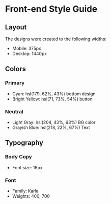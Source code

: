 # Front-end Style Guide

## Layout

The designs were created to the following widths:

- Mobile: 375px
- Desktop: 1440px

## Colors

### Primary

- Cyan: hsl(179, 62%, 43%) bottom design
- Bright Yellow: hsl(71, 73%, 54%) button

### Neutral

- Light Gray: hsl(204, 43%, 93%) BG color
- Grayish Blue: hsl(218, 22%, 67%) Text

## Typography

### Body Copy

- Font size: 16px

### Font

- Family: [Karla](https://fonts.google.com/specimen/Karla)
- Weights: 400, 700